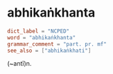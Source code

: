 # abhikaṅkhanta

``` toml
dict_label = "NCPED"
word = "abhikaṅkhanta"
grammar_comment = "part. pr. mf"
see_also = ["abhikaṅkhati"]
```

(\~antī)n.

